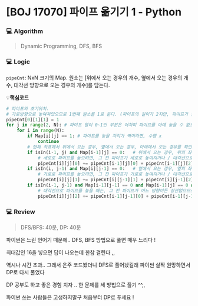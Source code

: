 # [BOJ 17070] 파이프 옮기기 1 - Python

### :computer: Algorithm

> Dynamic Programming, DFS, BFS



### :computer: Logic

`pipeCnt`: NxN 크기의 Map. 원소는 [위에서 오는 경우의 개수, 옆에서 오는 경우의 개수, 대각선 방향으로 오는 경우의 개수]를 담는다.

:bulb:**핵심코드**

```python
# 파이프의 초기위치. 
# 가로방향으로 놓여져있으므로 1번째 원소를 1로 둔다. (파이프의 길이가 2지만, 파이프가 걸치고 있는 마지막 좌표만 변경한다. 어차피 첫자리는 필요없음)
pipeCnt[0][1][1] = 1 
for j in range(2, N): # 파이프 열이 0~1인 부분은 어차피 파이프를 아예 놓을 수 없으므로 순회할 필요 없다
    for i in range(N):
        if Map[i][j] == 1: # 파이프를 놓을 자리가 벽이라면, 수행 x
            continue
        # 현재 좌표에서 위에서 오는 경우, 옆에서 오는 경우, 아래에서 오는 경우를 확인해준다.
        if isIn(i-1, j) and Map[i-1][j] == 0:	# 위에서 오는 경우, 위의 좌표가 벽인지 확인
            # 세로로 파이프를 놓으려면, 그 전 파이프가 세로로 놓여지거나 / 대각선으로 놓여야 하므로 0번째, 2번째 개수만 더해준다.
            pipeCnt[i][j][0] += pipeCnt[i-1][j][0] + pipeCnt[i-1][j][2]
        if isIn(i, j-1) and Map[i][j-1] == 0:	# 옆에서 오는 경우, 옆의 좌표가 벽인지 확인
            # 가로로 파이프를 놓으려면, 그 전 파이프가 가로로 놓여지거나 / 대각선으로 놓여야 하므로 1번째, 2번째 개수만 더해준다.
            pipeCnt[i][j][1] += pipeCnt[i][j-1][1] + pipeCnt[i][j-1][2]
        if isIn(i-1, j-1) and Map[i-1][j-1] == 0 and Map[i-1][j] == 0 and Map[i][j-1] == 0:		# 대각선에서 오는 경우, 위, 옆, 대각선의 좌표가 벽인지 확인
            # 대각선으로 파이프를 놓을 때는, 그 전 파이프가 어느 방향이든 상관없으므로 0, 1, 2번째 개수를 모두 더한다.
            pipeCnt[i][j][2] += pipeCnt[i-1][j-1][0] + pipeCnt[i-1][j-1][1] + pipeCnt[i-1][j-1][2]
```



### :computer: Review

> DFS/BFS: 40분, DP: 40분

파이썬은 느린 언어기 때문에.. DFS, BFS 방법으로 풀면 매우 느리다 !

최대값인 16을 넣으면 답이 나오는데 한참 걸린다 ,,

역시나 시간 초과.. 그래서 은주 코드봤더니 DFS로 풀어놨길래 파이썬 살짝 원망하면서 DP로 다시 풀었다

DP 공부도 하고 좋은 경험 치자 .. 한 문제를 세 방법으로 풀기 ^^,,

파이썬 쓰는 사람들은 고생하지말구 처음부터 DP로 푸세요 !